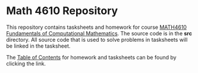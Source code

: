 # Math 4610 Repository
This repository contains tasksheets and homework for course [MATH4610 Fundamentals of Computational Mathematics](https://jvkoebbe.github.io/math4610). The source code is in the **src** directory. All source code that is used to solve problems in tasksheets will be linked in the tasksheet.

The [Table of Contents](http://github.com/chazcornwall/math4610/blob/master/hw_toc.md) for homework and tasksheets can be found by clicking the link.
